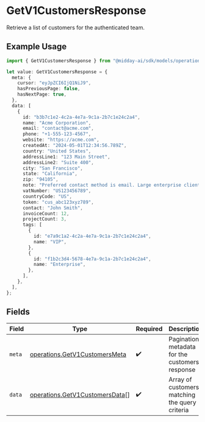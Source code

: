 # GetV1CustomersResponse

Retrieve a list of customers for the authenticated team.

## Example Usage

```typescript
import { GetV1CustomersResponse } from "@midday-ai/sdk/models/operations";

let value: GetV1CustomersResponse = {
  meta: {
    cursor: "eyJpZCI6IjQ1NiJ9",
    hasPreviousPage: false,
    hasNextPage: true,
  },
  data: [
    {
      id: "b3b7c1e2-4c2a-4e7a-9c1a-2b7c1e24c2a4",
      name: "Acme Corporation",
      email: "contact@acme.com",
      phone: "+1-555-123-4567",
      website: "https://acme.com",
      createdAt: "2024-05-01T12:34:56.789Z",
      country: "United States",
      addressLine1: "123 Main Street",
      addressLine2: "Suite 400",
      city: "San Francisco",
      state: "California",
      zip: "94105",
      note: "Preferred contact method is email. Large enterprise client.",
      vatNumber: "US123456789",
      countryCode: "US",
      token: "cus_abc123xyz789",
      contact: "John Smith",
      invoiceCount: 12,
      projectCount: 3,
      tags: [
        {
          id: "e7a9c1a2-4c2a-4e7a-9c1a-2b7c1e24c2a4",
          name: "VIP",
        },
        {
          id: "f1b2c3d4-5678-4e7a-9c1a-2b7c1e24c2a4",
          name: "Enterprise",
        },
      ],
    },
  ],
};
```

## Fields

| Field                                                                            | Type                                                                             | Required                                                                         | Description                                                                      |
| -------------------------------------------------------------------------------- | -------------------------------------------------------------------------------- | -------------------------------------------------------------------------------- | -------------------------------------------------------------------------------- |
| `meta`                                                                           | [operations.GetV1CustomersMeta](../../models/operations/getv1customersmeta.md)   | :heavy_check_mark:                                                               | Pagination metadata for the customers response                                   |
| `data`                                                                           | [operations.GetV1CustomersData](../../models/operations/getv1customersdata.md)[] | :heavy_check_mark:                                                               | Array of customers matching the query criteria                                   |